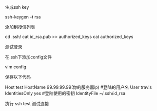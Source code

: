 生成ssh key

ssh-keygen -t rsa

添加到授信列表

cd .ssh/
cat id_rsa.pub >> authorized_keys
cat authorized_keys

测试登录

在.ssh下添加config文件

vim config

保存以下代码

Host test
HostName 99.99.99.99(你的服务器ip)
#登陆的用户名
User travis
IdentitiesOnly yes
#登陆使用的密钥
IdentityFile ~/.ssh/id_rsa

执行 ssh test 测试连接